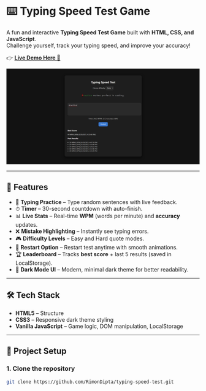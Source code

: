 # ⌨️ Typing Speed Test Game

A fun and interactive **Typing Speed Test Game** built with **HTML, CSS, and JavaScript**.  
Challenge yourself, track your typing speed, and improve your accuracy!

👉 **[Live Demo Here 🚀](https://rimondipta.github.io/typing-speed-test/)**

![Typing Game Demo](screenshot.png)

---

## 🚀 Features

- 🎯 **Typing Practice** – Type random sentences with live feedback.
- ⏱ **Timer** – 30-second countdown with auto-finish.
- 📊 **Live Stats** – Real-time **WPM** (words per minute) and **accuracy** updates.
- ❌ **Mistake Highlighting** – Instantly see typing errors.
- 🎮 **Difficulty Levels** – Easy and Hard quote modes.
- 🔁 **Restart Option** – Restart test anytime with smooth animations.
- 🏆 **Leaderboard** – Tracks **best score** + last 5 results (saved in LocalStorage).
- 🌙 **Dark Mode UI** – Modern, minimal dark theme for better readability.

---

## 🛠️ Tech Stack

- **HTML5** – Structure
- **CSS3** – Responsive dark theme styling
- **Vanilla JavaScript** – Game logic, DOM manipulation, LocalStorage

---

## 📂 Project Setup

### 1. Clone the repository

```bash
git clone https://github.com/RimonDipta/typing-speed-test.git
```

